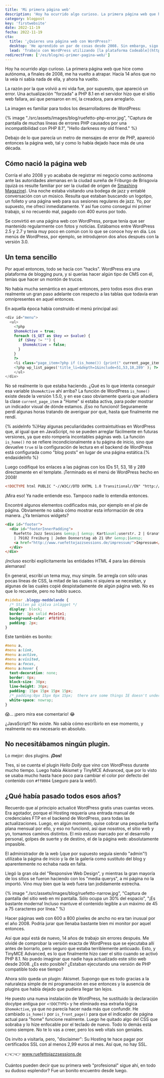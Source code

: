 ```yaml
---
title: 'Mi primera página web'
description: 'Hoy ha ocurrido algo curioso. La primera página web que hice como autónoma, a finales de 2008, me ha vuelto a atrapar. Hacía 14 años que no la veía ni sabía nada de ella.'
category: blogpost
key: 'firstwebsite'
date: 2022-11-19
fecha: 2022-11-19
cta:
  title: '¿Quieres una página web con WordPress?'
  desktop: 'He aprendido un par de cosas desde 2008. Sin embargo, sigo haciendo páginas web que son sencillas y duraderas.'
  lead: 'Trabajo con WordPress utilizando [la plataforma Codeable](https://codeable.io/?ref=ebTXq). '
redirectFrom: ['/es/blog/mi-primer-pagina-web/']
---
```


Hoy ha ocurrido algo curioso. La primera página web que hice como autónoma, a finales de 2008, me ha vuelto a atrapar. Hacía 14 años que no la veía ni sabía nada de ella, y ahora ha vuelto.

La razón por la que volvió a mi vida fue, por supuesto, que apareció un error. Una actualización "forzada" a PHP 8.1 en el servidor hizo que el sitio web fallara, así que pensaron en mí, la creadora, para arreglarlo.

La imagen es familiar para todos los desarrolladores de WordPress:

{% image "./src/assets/images/blog/ruefetto-php-error.jpg", "Captura de pantalla de muchas líneas de errores PHP causados por una incompatibilidad con PHP 8.1", "Hello darkness my old friend." %}

Debajo de lo que parecía un metro de mensajes de error de PHP, apareció entonces la página web, tal y como lo había dejado hace más de una década.

## Cómo nació la página web

Corría el año 2008 y yo acababa de registrar mi negocio como autónoma ante las autoridades alemanas en la ciudad sureña de Friburgo de Brisgovia (quizá os resulte familiar por ser la ciudad de origen de [Smashing Magazine](https://www.smashingmagazine.com/)). Una noche estaba visitando una bodega de jazz y entablé conversación con un músico. Resulta que estaban buscando un logotipo, un folleto y una página web para sus sesiones regulares de jazz. Yo, por supuesto, me ofrecí inmediatamente. Y así fue como conseguí mi primer trabajo, si no recuerdo mal, pagado con 400 euros por todo.

Se convirtió en una página web con WordPress, porque tenía que ser mantenido regularmente con fotos y noticias. Estábamos entre WordPress 2.5 y 2.7 y tenía muy poco en común con lo que se conoce hoy en día. Los menús de WordPress, por ejemplo, se introdujeron dos años después con la versión 3.0.

## Un tema sencillo

Por aquel entonces, todo se hacía con "hacks". WordPress era una plataforma de blogging pura, y si querías hacer algún tipo de CMS con él, tenías que hacer un montón de trucos.

No había mucha semántica en aquel entonces, pero todos esos divs eran realmente un gran paso adelante con respecto a las tablas que todavía eran omnipresentes en aquel entonces.

En aquella época había construido el menú principal así:

```php
<div id="menu">
  <ul>
    <?php
    $homeActive = true;
    foreach ($_GET as $key => $value) {
      if ($key != "") {
        $homeActive = false;
      }
    }
    ?>
    <li class="page_item<?php if (is_home()) {print(" current_page_item");} ?>"><a href="<?php echo get_option('home'); ?>" title="Home" id="subitemmenu0">Home</a></li>
    <?php wp_list_pages('title_li=&depth=1&include=51,53,18,289' ); ?>
    </ul>
</div>
```

No sé realmente lo que estaba haciendo. ¿Qué es lo que intenta conseguir esa variable `$homeActive` ahí arriba? La función de WordPress `is_home()` existe desde la versión 1.5.0, y en ese caso obviamente quería que añadiera la clase `current_page_item` a "Home" si estaba activa, para poder mostrar un indicador visual de dónde estamos. ¡Eso no funcionó! Seguramente perdí algunas horas tratando de averiguar por qué, hasta que finalmente me rendí.

{% asideInfo %}Hay algunas peculiaridades contraintuitivas en WordPress que, al igual que en JavaScript, no se pueden arreglar fácilmente en futuras versiones, ya que esto rompería incontables páginas web. La función `is_home()` no se refiere incondicionalmente a tu página de inicio, sino que devuelve `true` si la configuración de lectura en el backend de WordPress está configurada como "blog posts" en lugar de una página estática.{% endasideInfo %}

Luego codifiqué los enlaces a las páginas con los IDs 51, 53, 18 y 289 directamente en el template.
¡Terminado es el menú de WordPress hecho en 2008!

```html
<!DOCTYPE html PUBLIC "-//W3C//DTD XHTML 1.0 Transitional//EN" "http://www.w3.org/TR/xhtml1/DTD/xhtml1-transitional.dtd">
```

¡Mira eso! Ya nadie entiende eso. Tampoco nadie lo entendía entonces.

Encontré algunos elementos codificados más, por ejemplo en el pie de página. Obviamente no sabía cómo mostrar esta información de otra manera. ¿Ya teníamos widgets?

```html
<div id="footer">
  <div id="footerInnerPadding">
    Ruefetto Jazz Sessions &emsp;| &emsp; Kart&auml;userstr. 2 | Granatg&auml;&szlig;le 3
    | 79102 Freiburg | Jeden Donnerstag ab 21 Uhr &emsp;|&emsp;
    <a href="http://www.ruefettojazzsessions.de/impressum/">Impressum</a>
  </div>
</div>
```

¡Incluso escribí explícitamente las entidades HTML 4 para las diéresis alemanas!

En general, escribí un tema muy, muy simple. Se arregla con sólo unas pocas líneas de CSS, la mitad de las cuales ni siquiera se necesitan, y algunas de las cuales copié despistadamente de algún página web. No es que lo recuerde, pero no hablo sueco.

```css
#sidebar .bloggy-meddelande {
  /* Stilen på själva inlägget */
  display: block;
  border: 1px solid #e1e1e1;
  background-color: #f8f8f8;
  padding: 2px;
}
```

Este también es bonito:

```css
#menu a,
#menu a:link,
#menu a:active,
#menu a:visited,
#menu a:focus,
#menu a:hover {
  text-decoration: none;
  border: 0px;
  block-size: 30px;
  line-height: 30px;
  padding: 15px 15px 15px 15px;
  /*_padding:0px 15px 0px 15px;  there are some things IE doesn't understand about padding */
  white-space: nowrap;
}
```

😱...
¡pero mira ese comentario! 😂

¿JavaScript? No existe. No sabía cómo escribirlo en ese momento, y realmente no era necesario en absoluto.

## No necesitábamos ningún plugin.

Lo mejor: dos plugins. **¡Dos!**

Tres, si se cuenta el plugin _Hello Dolly_ que vino con WordPress durante mucho tiempo. Luego había Akismet y TinyMCE Advanced, que por lo visto se usaba mucho hasta hace poco para cambiar el color por defecto del contenido con `#ff0004` (¡seguro para la web!).

## ¿Qué había pasado todos esos años?

Recuerdo que al principio actualicé WordPress gratis unas cuantas veces. Era agotador, porque el Hosting requería una entrada manual de credenciales FTP en el backend de WordPress, para todas las actualizaciones. Luego, en algún momento, quise cobrar una pequeña tarifa plana mensual por ello, y eso no funcionó, así que nosotros, el sitio web y yo, tomamos caminos distintos. El mío estuvo marcado por el desarrollo personal, golpes de suerte y de destino, el de la página web: absolutamente impasible.

El administrador de la web (¡que por supuesto seguía siendo "admin"!) utilizaba la página de inicio y la de la galería como sustituto del blog y aparentemente no echaba nada en falta.

Llegó la gran ola del "Responsive Web Design", y mientras la gran mayoría de los sitios se fueron haciendo con los "media querys", a mi página no la importó. Vino muy bien que la web fuera tan jodidamente estrecha.

{% image "./src/assets/images/blog/ruefetto-narrow.jpg", "Captura de pantalla del sitio web en mi pantalla. Sólo ocupa un 30% del espacio", "¡Es bastante moderna! Incluso mantuve el contenido legible a un máximo de 45 a 75 caracteres por línea." %}

Hacer páginas web con 600 a 800 píxeles de ancho no era tan inusual por el año 2008. Podría jurar que llenaba bastante bien mi monitor por aquel entonces.

Así que aquí está de nuevo, 14 años de trabajo sin errores después. Me olvidé de comprobar la versión exacta de WordPress que se ejecutaba allí antes de borrarlo, pero seguro que estaba terriblemente anticuado. Esto, y TinyMCE Advanced, es lo que finalmente hizo caer el sitio cuando se activó PHP 8.1.
No puedo imaginar que nadie haya actualizado este sitio web desde 2008. ¿Es esto posible? ¿Estaban ejecutando una versión de PHP compatible todo ese tiempo?

Ahora sólo queda un plugin: Akismet. Supongo que es todo gracias a la naturaleza simple de mi programación en ese entonces y la ausencia de plugins que había dejado que pudiera llegar tan lejos.

He puesto una nueva instalación de WordPress, he sustituido la declaración docytpe antígua por `<!DOCTYPE>` y he eliminado esa extraña lógica `$homeActive`, ya que no parecía hacer nada más que confundir. He cambiado `is_home()` por `is_front_page()` para que el indicador de página actual para "home" funcione realmente. Luego he quitado algo del CSS que sobraba y lo hize enfocable por el teclado de nuevo.
Todo lo demás está como siempre. No te lo vas a creer, pero los web vitals son geniales.

Os invito a visitarla, pero, "disclaimer": Su Hosting te hace pagar por certificados SSL con al menos 2,99 euros al mes. Así que, no hay SSL.

👉👉👉 www.ruefettojazzsessions.de

Cuántos pueden decir que su primera web "profesional" sigue ahí, en todo su dudoso esplendor? Fue un bonito encuentro desde luego.
